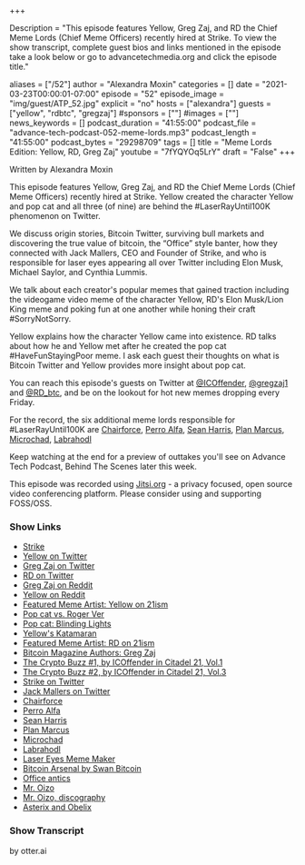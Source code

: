 +++

Description = "This episode features Yellow, Greg Zaj, and RD the Chief Meme Lords (Chief Meme Officers) recently hired at Strike. To view the show transcript, complete guest bios and links mentioned in the episode take a look below or go to advancetechmedia.org and click the episode title."

aliases = ["/52"]
author = "Alexandra Moxin"
categories = []
date = "2021-03-23T00:00:01-07:00"
episode = "52"
episode_image = "img/guest/ATP_52.jpg"
explicit = "no"
hosts = ["alexandra"]
guests = ["yellow", "rdbtc", "gregzaj"]
#sponsors = [""]
#images = [""]
news_keywords = []
podcast_duration = "41:55:00"
podcast_file = "advance-tech-podcast-052-meme-lords.mp3"
podcast_length = "41:55:00"
podcast_bytes = "29298709"
tags = []
title = "Meme Lords Edition: Yellow, RD, Greg Zaj"
youtube = "7fYQYOq5LrY"
draft = "False"
+++

Written by Alexandra Moxin

This episode features Yellow, Greg Zaj, and RD the Chief Meme Lords (Chief Meme Officers) recently hired at Strike. Yellow created the character Yellow and pop cat and all three (of nine) are behind the #LaserRayUntil100K phenomenon on Twitter.

We discuss origin stories, Bitcoin Twitter, surviving bull markets and discovering the true value of bitcoin, the “Office” style banter, how they connected with Jack Mallers, CEO and Founder of Strike, and who is responsible for laser eyes appearing all over Twitter including Elon Musk, Michael Saylor, and Cynthia Lummis.

We talk about each creator's popular memes that gained traction including the videogame video meme of the character Yellow, RD's Elon Musk/Lion King meme and poking fun at one another while honing their craft #SorryNotSorry.

Yellow explains how the character Yellow came into existence. RD talks about how he and Yellow met after he created the pop cat #HaveFunStayingPoor meme. I ask each guest their thoughts on what is Bitcoin Twitter and Yellow provides more insight about pop cat.

You can reach this episode's guests on Twitter at [@ICOffender](https://twitter.com/ICOffender), [@gregzaj1](https://twitter.com/gregzaj1) and [@RD_btc](https://twitter.com/RD_btc), and be on the lookout for hot new memes dropping every Friday. 

For the record, the six additional meme lords responsible for #LaserRayUntil100K are [Chairforce](https://twitter.com/CHAIRFORCE_BTC), [Perro Alfa](https://twitter.com/RE_TWEET), [Sean Harris](https://twitter.com/BigSeanHarris), [Plan Marcus](https://twitter.com/plan_marcus), [Microchad](https://twitter.com/mtcbtc), [Labrahodl](https://twitter.com/labrahodl6)

Keep watching at the end for a preview of outtakes you'll see on Advance Tech Podcast, Behind The Scenes later this week.

This episode was recorded using [Jitsi.org](https://jitsi.org/) - a privacy focused, open source video conferencing platform. Please consider using and supporting FOSS/OSS.

### Show Links

* [Strike](https://beta.strike.me/)
* [Yellow on Twitter](https://twitter.com/ICOffender)
* [Greg Zaj on Twitter](https://twitter.com/gregzaj1)
* [RD on Twitter](https://twitter.com/RD_btc)
* [Greg Zaj on Reddit](https://www.reddit.com/user/gregzaj1)
* [Yellow on Reddit](https://www.reddit.com/user/ICOffender/comments/lfed0u/he_buys_bitcoin_we_buy_tesla/)
* [Featured Meme Artist: Yellow on 21ism](https://21ism.com/portfolio-item/icoffender/)
* [Pop cat vs. Roger Ver](https://www.youtube.com/watch?v=aFDYZikHbxI)
* [Pop cat: Blinding Lights](https://twitter.com/ICOffender/status/1372942362968788997?s=20)
* [Yellow's Katamaran](https://www.youtube.com/watch?v=NQ73hwkyYXA)
* [Featured Meme Artist: RD on 21ism](https://21ism.com/portfolio-item/rd-btc/)
* [Bitcoin Magazine Authors: Greg Zaj](https://bitcoinmagazine.com/authors/gregzaj)
* [The Crypto Buzz #1, by ICOffender in Citadel 21, Vol.1](https://www.citadel21.com/the-crypto-buzz)
* [The Crypto Buzz #2, by ICOffender in Citadel 21, Vol.3](https://www.citadel21.com/the-crypto-buzz-2)
* [Strike on Twitter](https://twitter.com/ln_strike)
* [Jack Mallers on Twitter](https://twitter.com/JackMallers)
* [Chairforce](https://twitter.com/CHAIRFORCE_BTC)
* [Perro Alfa](https://twitter.com/RE_TWEET)
* [Sean Harris](https://twitter.com/BigSeanHarris)
* [Plan Marcus](https://twitter.com/plan_marcus)
* [Microchad](https://twitter.com/mtcbtc)
* [Labrahodl](https://twitter.com/labrahodl6)
* [Laser Eyes Meme Maker](https://memed.io/laser-eyes-meme-maker)
* [Bitcoin Arsenal by Swan Bitcoin](https://www.swanbitcoin.com/arsenal/)
* [Office antics](https://twitter.com/ICOffender/status/1373670830631235591?s=20) 
* [Mr. Oizo](https://en.wikipedia.org/wiki/Mr._Oizo)
* [Mr. Oizo, discography](https://www.discogs.com/artist/791-Mr-Oizo)
* [Asterix and Obelix](https://www.asterix.com/en/the-collection/albums/)

### Show Transcript
by otter.ai
